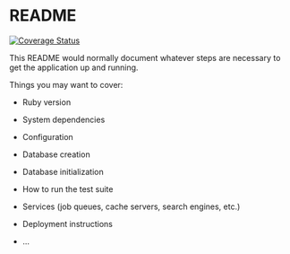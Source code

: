 # README

[![Coverage Status](https://coveralls.io/repos/github/Hitin/TaskManagerNew/badge.svg?branch=master)](https://coveralls.io/github/Hitin/TaskManagerNew?branch=master)

This README would normally document whatever steps are necessary to get the
application up and running.

Things you may want to cover:

* Ruby version

* System dependencies

* Configuration

* Database creation

* Database initialization

* How to run the test suite

* Services (job queues, cache servers, search engines, etc.)

* Deployment instructions

* ...
